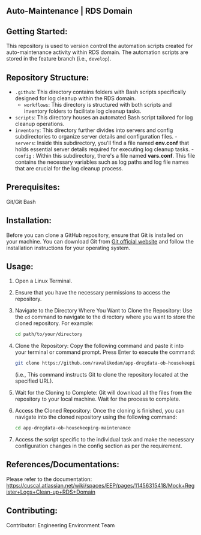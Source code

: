 Auto-Maintenance | RDS Domain
--------------------------------------------------------------------------------------------------------------------------------------------------------

**Getting Started:**
---------------------
This repository is used to version control the automation scripts created for auto-maintenance activity within RDS domain. The automation scripts are stored in the feature branch (i.e., ````develop````).

**Repository Structure:**
-------------------------

- `.github`: This directory contains folders with Bash scripts specifically designed for log cleanup within the RDS domain.
  - `workflows`: This directory is structured with both scripts and inventory folders to facilitate log cleanup tasks.
- `scripts`: This directory houses an automated Bash script tailored for log cleanup operations.
- `inventory`: This directory further divides into servers and config subdirectories to organize server details and configuration files.
      - `servers`: Inside this subdirectory, you'll find a file named **env.conf** that holds essential server details required for executing log cleanup tasks.
      - `config` : Within this subdirectory, there's a file named **vars.conf**. This file contains the necessary variables such as log paths and log file names that are crucial for the log cleanup process.
  
**Prerequisites:**
-------------------
Git/Git Bash

**Installation:**
--------------------
Before you can clone a GitHub repository, ensure that Git is installed on your machine. You can download Git from [Git official website](https://git-scm.com/downloads) and follow the installation instructions for your operating system.

**Usage:**
-------------
1. Open a Linux Terminal.
2. Ensure that you have the necessary permissions to access the repository.
3. Navigate to the Directory Where You Want to Clone the Repository: Use the `cd` command to navigate to the directory where you want to store the cloned repository. For example: 
   ```bash
   cd path/to/your/directory
   ```
4. Clone the Repository: Copy the following command and paste it into your terminal or command prompt. Press Enter to execute the command: 
   ```bash
   git clone https://github.com/ravalikodam/app-dregdata-ob-housekeeping-maintenance.git
   ```
   (i.e., This command instructs Git to clone the repository located at the specified URL).

5. Wait for the Cloning to Complete: Git will download all the files from the repository to your local machine. Wait for the process to complete.
6. Access the Cloned Repository: Once the cloning is finished, you can navigate into the cloned repository using the following command: 
   ```bash
   cd app-dregdata-ob-housekeeping-maintenance
   ```
7. Access the script specific to the individual task and make the necessary configuration changes in the config section as per the requirement.

**References/Documentations:**
------------------------------
Please refer to the documentation: https://cuscal.atlassian.net/wiki/spaces/EEP/pages/11456315418/Mock+Register+Logs+Clean-up+RDS+Domain

**Contributing:**
-------------------
Contributor: Engineering Environment Team
